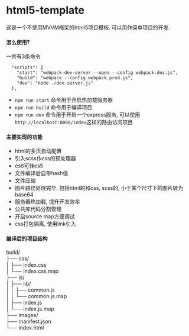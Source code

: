 # html5-template
这是一个不使用MVVM框架的html5项目模板. 可以用作简单项目的开发. 

#### 怎么使用? 
一共有3条命令
```
  "scripts": {
    "start": "webpack-dev-server --open --config webpack.dev.js",
    "build": "webpack --config webpack.prod.js",
    "dev": "node ./dev-server.js"
  },
```

- `npm run start` 命令用于开启热加载服务器
- `npm run build` 命令用于编译项目
- `npm run dev` 命令用于开启一个express服务, 可以使用`http://localhost:8080/index`这样的路由访问项目

#### 主要实现的功能

- html的多页自动配置
- 引入scss作css的预处理器
- es6可转es5
- 文件编译后自带hash值
- 文件压缩
- 图片路径处理完毕, 包括html的和css, scss的, 小于某个尺寸下的图片转为base64
- 服务器热加载, 提升开发效率
- 公共库代码分割管理
- 开启source map方便调试
- css打包隔离, 使用link引入

#### 编译后的项目结构

build/  
├── css/   
│   ├── index.css   
│   └── index.css.map   
├── js/   
│   ├── lib/   
│   │   ├── common.js   
│   │   └── common.js.map   
│   ├── index.js   
│   └── index.js.map   
├── images/   
├── manifest.json   
└── index.html   